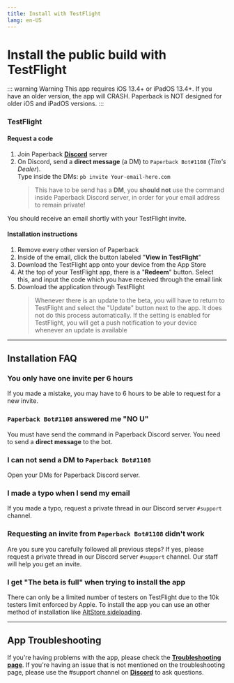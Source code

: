 ```yaml
---
title: Install with TestFlight
lang: en-US
---
```


# Install the public build with TestFlight

::: warning Warning
This app requires iOS 13.4+ or iPadOS 13.4+. If you have an older version, the app will CRASH. Paperback is NOT designed for older iOS and iPadOS versions.
:::

### TestFlight
#### Request a code
1. Join Paperback **[Discord](https://discord.gg/Ny83JV3)** server
1. On Discord, send a **direct message** (a DM) to `Paperback Bot#1108` (*Tim's Dealer*). \
   Type inside the DMs: `pb invite Your-email-here.com`
   > This have to be send has a **DM**, you **should not** use the command inside Paperback Discord server, in order for your email address to remain private!

You should receive an email shortly with your TestFlight invite.

#### Installation instructions
1. Remove every other version of Paperback
1. Inside of the email, click the button labeled "**View in TestFlight**"
1. Download the TestFlight app onto your device from the App Store
1. At the top of your TestFlight app, there is a "**Redeem**" button. Select this, and input the code which you have received through the email link
1. Download the application through TestFlight
   > Whenever there is an update to the beta, you will have to return to TestFlight and select the "Update" button next to the app. It does not do this process automatically. If the setting is enabled for TestFlight, you will get a push notification to your device whenever an update is available

---

## Installation FAQ

### You only have one invite per 6 hours
If you made a mistake, you may have to 6 hours to be able to request for a new invite.

### `Paperback Bot#1108` answered me "**NO U**"
You must have send the command in Paperback Discord server. You need to send a **direct message** to the bot.

### I can not send a DM to `Paperback Bot#1108`
Open your DMs for Paperback Discord server.

### I made a typo when I send my email
If you made a typo, request a private thread in our Discord server `#support` channel.

### Requesting an invite from `Paperback Bot#1108` didn't work
Are you sure you carefully followed all previous steps?
If yes, please request a private thread in our Discord server `#support` channel. Our staff will help you get an invite.

### I get "The beta is full" when trying to install the app
There can only be a limited number of testers on TestFlight due to the 10k testers limit enforced by Apple.
To install the app you can use an other method of installation like [AltStore sideloading](/help/installation/public-altstore/).

---

## App Troubleshooting
If you're having problems with the app, please check the **[Troubleshooting page](/help/faq/#troubleshooting)**. If you're having an issue that is not mentioned on the troubleshooting page, please use the #support channel on **[Discord](https://discord.gg/Ny83JV3)** to ask questions.
